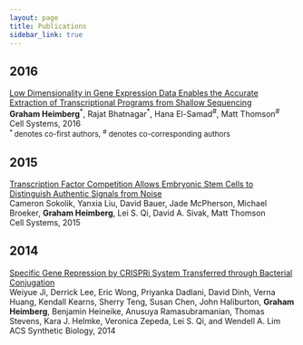 ```yaml
---
layout: page
title: Publications
sidebar_link: true
---
```


## 2016
<p class="message">
 <a href="https://www.cell.com/fulltext/S2405-4712(16)30109-0"> Low Dimensionality in Gene Expression Data Enables the Accurate Extraction of Transcriptional Programs from Shallow Sequencing </a> <br>
 <b>Graham Heimberg</b><sup>*</sup>, Rajat Bhatnagar<sup>*</sup>, Hana El-Samad<sup>#</sup>, Matt Thomson<sup>#</sup> <br>
 Cell Systems, 2016 <br>
 <font size="2"> <sup>* </sup>denotes co-first authors, <sup>#</sup> denotes co-corresponding authors </font>
</p>

## 2015
<p class="message">
<a href="https://www.cell.com/cell-systems/abstract/S2405-4712(15)00053-8"> Transcription Factor Competition Allows Embryonic Stem Cells to Distinguish Authentic Signals from Noise </a> <br>
Cameron Sokolik, Yanxia Liu, David Bauer, Jade McPherson, Michael Broeker, <b>Graham Heimberg</b>, Lei S. Qi, David A. Sivak, Matt Thomson <br>
Cell Systems, 2015 <br>
</p>

## 2014
<p class="message">
<a href="https://pubs.acs.org/doi/abs/10.1021/sb500036q"> Specific Gene Repression by CRISPRi System Transferred through Bacterial Conjugation </a> <br>
Weiyue Ji, Derrick Lee, Eric Wong, Priyanka Dadlani, David Dinh, Verna Huang, Kendall Kearns, Sherry Teng, Susan Chen, John Haliburton, <b>Graham Heimberg</b>, Benjamin Heineike, Anusuya Ramasubramanian, Thomas Stevens, Kara J. Helmke, Veronica Zepeda, Lei S. Qi, and Wendell A. Lim <br>
ACS Synthetic Biology, 2014 <br>
</p>
